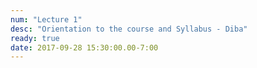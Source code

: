 ```yaml
---
num: "Lecture 1"
desc: "Orientation to the course and Syllabus - Diba"
ready: true
date: 2017-09-28 15:30:00.00-7:00
---
```




